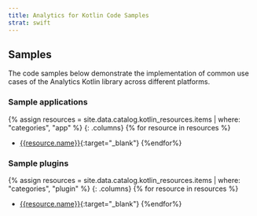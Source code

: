 ```yaml
---
title: Analytics for Kotlin Code Samples
strat: swift
---
```


## Samples
The code samples below demonstrate the implementation of common use cases of the Analytics Kotlin library across different platforms. 

### Sample applications
{% assign resources = site.data.catalog.kotlin_resources.items | where: "categories", "app" %}
{: .columns}
{% for resource in resources %}
- [{{resource.name}}]({{resource.url}}){:target="_blank"}
{%endfor%}

### Sample plugins 
{% assign resources = site.data.catalog.kotlin_resources.items | where: "categories", "plugin" %}
{: .columns}
{% for resource in resources %}
- [{{resource.name}}]({{resource.url}}){:target="_blank"}
{%endfor%}
